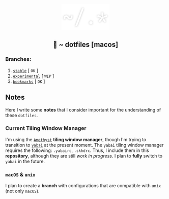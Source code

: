 <p align="center"><img src="docs/dotfiles_heading.png" width=150 alt="dotfiles-icon"></p>
<h2 align="center">🔧 ~ dotfiles [macos]</h2>

### Branches:

1. [`stable`](https://github.com/michalspano/.dotfiles/tree/main)               [ `OK`  ]
2. [`experimental`](https://github.com/michalspano/.dotfiles/tree/experimental) [ `WIP` ]
3. [`bookmarks`](https://github.com/michalspano/.dotfiles/tree/bookmarks)       [ `OK`  ]

## Notes

Here I write some __notes__ that I consider important for the understanding of these `dotfiles`.

### Current Tiling Window Manager

I'm using the [`Amethyst`](https://github.com/ianyh/Amethyst) __tiling window manager__, though I'm trying to transition to [`yabai`](https://github.com/koekeishiya/yabai) at the present moment. The `yabai` tiling window manager requires the following: `.yabairc`, `.skhdrc`. Thus, I include them in this __repository__, although they are still _work in progress_. I plan to __fully__ switch to `yabai` in the future. 

### `macOS` & `unix`

I plan to create a __branch__ with configurations that are compatible with `unix` (not only `macOS`).
